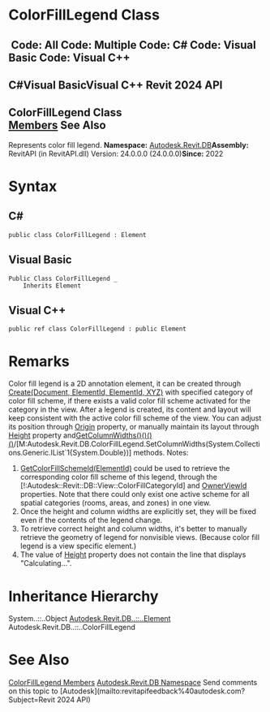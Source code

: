 # ColorFillLegend Class

﻿
 Code: All Code: Multiple Code: C# Code: Visual Basic Code: Visual C++   
---  
C#Visual BasicVisual C++
Revit 2024 API  
---  
ColorFillLegend Class  
[Members](b8e31474-3699-993e-bdf5-b1681ed0e10d.md "ColorFillLegend Members") See Also  
---  
Represents color fill legend. 
**Namespace:** [Autodesk.Revit.DB](87546ba7-461b-c646-cbb1-2cb8f5bff8b2.md "Autodesk.Revit.DB Namespace")**Assembly:** RevitAPI (in RevitAPI.dll) Version: 24.0.0.0 (24.0.0.0)**Since:** 2022 
# Syntax
C#  
---  
```text
public class ColorFillLegend : Element
```
  
Visual Basic  
---  
```text
Public Class ColorFillLegend _
	Inherits Element
```
  
Visual C++  
---  
```text
public ref class ColorFillLegend : public Element
```
  
# Remarks
Color fill legend is a 2D annotation element, it can be created through [Create(Document, ElementId, ElementId, XYZ)](fda03f51-ce31-0cde-a41d-ec0e9885282d.md "Create Method") with specified category of color fill scheme, if there exists a valid color fill scheme activated for the category in the view. After a legend is created, its content and layout will keep consistent with the active color fill scheme of the view. You can adjust its position through [Origin](b0359d5c-a5f2-dfa6-9804-0d63ea15ad2e.md "Origin Property") property, or manually maintain its layout through [Height](7989267f-da55-4f56-2088-6536d68e4c8e.md "Height Property") property and[GetColumnWidths()()()()](bea0b37a-991b-8ddc-28d7-0bacf0f4181a.md "GetColumnWidths Method")/[M:Autodesk.Revit.DB.ColorFillLegend.SetColumnWidths(System.Collections.Generic.IList`1{System.Double})] methods.
Notes:
  1. [GetColorFillSchemeId(ElementId)](c504d70c-ab68-2db1-95be-73e821ee3587.md "GetColorFillSchemeId Method") could be used to retrieve the corresponding color fill scheme of this legend, through the [!:Autodesk::Revit::DB::View::ColorFillCategoryId] and [OwnerViewId](174c1adf-0be8-a4b0-41f3-9e3ea1d6b1f1.md "OwnerViewId Property") properties. Note that there could only exist one active scheme for all spatial categories (rooms, areas, and zones) in one view. 
  2. Once the height and column widths are explicitly set, they will be fixed even if the contents of the legend change. 
  3. To retrieve correct height and column widths, it's better to manually retrieve the geometry of legend for nonvisible views. (Because color fill legend is a view specific element.) 
  4. The value of [Height](7989267f-da55-4f56-2088-6536d68e4c8e.md "Height Property") property does not contain the line that displays "Calculating...".

# Inheritance Hierarchy
System..::..Object [Autodesk.Revit.DB..::..Element](eb16114f-69ea-f4de-0d0d-f7388b105a16.md "Element Class") Autodesk.Revit.DB..::..ColorFillLegend
# See Also
[ColorFillLegend Members](b8e31474-3699-993e-bdf5-b1681ed0e10d.md "ColorFillLegend Members")
[Autodesk.Revit.DB Namespace](87546ba7-461b-c646-cbb1-2cb8f5bff8b2.md "Autodesk.Revit.DB Namespace")
Send comments on this topic to [Autodesk](mailto:revitapifeedback%40autodesk.com?Subject=Revit 2024 API)